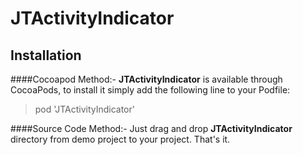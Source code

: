 # JTActivityIndicator

Installation
-------------

####Cocoapod Method:-
**JTActivityIndicator** is available through CocoaPods, to install it simply add the following line to your Podfile:

>pod 'JTActivityIndicator'

####Source Code Method:-
Just drag and drop **JTActivityIndicator** directory from demo project to your project. That's it.
